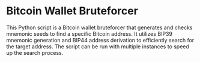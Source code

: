 # Bitcoin Wallet Bruteforcer

This Python script is a Bitcoin wallet bruteforcer that generates and checks mnemonic seeds to find a specific Bitcoin address. It utilizes BIP39 mnemonic generation and BIP44 address derivation to efficiently search for the target address. The script can be run with multiple instances to speed up the search process.

